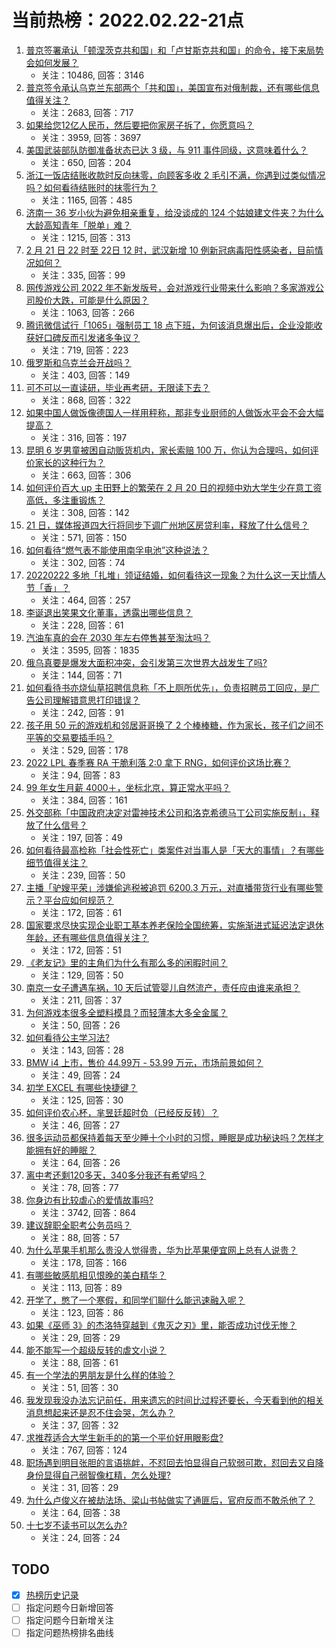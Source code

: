 # 当前热榜：2022.02.22-21点
1. [普京签署承认「顿涅茨克共和国」和「卢甘斯克共和国」的命令，接下来局势会如何发展？](https://www.zhihu.com/question/517959142)
    * 关注：10486, 回答：3146
2. [普京签令承认乌克兰东部两个「共和国」，美国宣布对俄制裁，还有哪些信息值得关注？](https://www.zhihu.com/question/517965302)
    * 关注：2683, 回答：717
3. [如果给您12亿人民币，然后要把你家房子拆了，你愿意吗？](https://www.zhihu.com/question/517004208)
    * 关注：3959, 回答：3697
4. [美国武装部队防御准备状态已达 3 级，与 911 事件同级，这意味着什么？](https://www.zhihu.com/question/517901354)
    * 关注：650, 回答：204
5. [浙江一饭店结账收款时反向抹零，向顾客多收 2 毛引不满，你遇到过类似情况吗？如何看待结账时的抹零行为？](https://www.zhihu.com/question/516846381)
    * 关注：1165, 回答：485
6. [济南一 36 岁小伙为避免相亲重复，给没谈成的 124 个姑娘建文件夹？为什么大龄高知青年「脱单」难？](https://www.zhihu.com/question/516536480)
    * 关注：1215, 回答：313
7. [2 月 21 日 22 时至 22日 12 时，武汉新增 10 例新冠病毒阳性感染者，目前情况如何？](https://www.zhihu.com/question/518039964)
    * 关注：335, 回答：99
8. [网传游戏公司 2022 年不新发版号，会对游戏行业带来什么影响？多家游戏公司股价大跌，可能是什么原因？](https://www.zhihu.com/question/517842726)
    * 关注：1063, 回答：266
9. [腾讯微信试行「1065」强制员工 18 点下班，为何该消息爆出后，企业没能收获好口碑反而引发诸多争议？](https://www.zhihu.com/question/517410118)
    * 关注：719, 回答：223
10. [俄罗斯和乌克兰会开战吗？](https://www.zhihu.com/question/516197449)
    * 关注：403, 回答：149
11. [可不可以一直读研，毕业再考研，无限读下去？](https://www.zhihu.com/question/517070040)
    * 关注：868, 回答：322
12. [如果中国人做饭像德国人一样用秤称，那非专业厨师的人做饭水平会不会大幅提高？](https://www.zhihu.com/question/516803105)
    * 关注：316, 回答：197
13. [昆明 6 岁男童被困自动贩货机内，家长索赔 100 万，你认为合理吗，如何评价家长的这种行为？](https://www.zhihu.com/question/517823481)
    * 关注：663, 回答：306
14. [如何评价百大 up 主田野上的繁荣在 2 月 20 日的视频中劝大学生少在意工资高低，多注重锻炼？](https://www.zhihu.com/question/517647211)
    * 关注：308, 回答：142
15. [21 日，媒体报道四大行将同步下调广州地区房贷利率，释放了什么信号？](https://www.zhihu.com/question/517825562)
    * 关注：571, 回答：150
16. [如何看待“燃气表不能使用南孚电池”这种说法？](https://www.zhihu.com/question/517600645)
    * 关注：302, 回答：74
17. [20220222 多地「扎堆」领证结婚，如何看待这一现象？为什么这一天比情人节「香」？](https://www.zhihu.com/question/517973311)
    * 关注：464, 回答：257
18. [李诞退出笑果文化董事，透露出哪些信息？](https://www.zhihu.com/question/517793438)
    * 关注：228, 回答：61
19. [汽油车真的会在 2030 年左右停售甚至淘汰吗？](https://www.zhihu.com/question/478452945)
    * 关注：3595, 回答：1835
20. [俄乌真要是爆发大面积冲突，会引发第三次世界大战发生了吗?](https://www.zhihu.com/question/517928804)
    * 关注：144, 回答：71
21. [如何看待书亦烧仙草招聘信息称「不上厕所优先」，负责招聘员工回应，是广告公司理解错意思打印错误？](https://www.zhihu.com/question/517800663)
    * 关注：242, 回答：91
22. [孩子用 50 元的游戏机和邻居哥哥换了 2 个棒棒糖，作为家长，孩子们之间不平等的交易要插手吗？](https://www.zhihu.com/question/517116931)
    * 关注：529, 回答：178
23. [2022 LPL 春季赛 RA 干脆利落 2:0 拿下 RNG，如何评价这场比赛？](https://www.zhihu.com/question/518055472)
    * 关注：94, 回答：83
24. [99 年女生月薪 4000＋，坐标北京，算正常水平吗？](https://www.zhihu.com/question/517674690)
    * 关注：384, 回答：161
25. [外交部称「中国政府决定对雷神技术公司和洛克希德马丁公司实施反制」，释放了什么信号？](https://www.zhihu.com/question/517837306)
    * 关注：197, 回答：49
26. [如何看待最高检称「社会性死亡」类案件对当事人是「天大的事情」？有哪些细节值得关注？](https://www.zhihu.com/question/517808737)
    * 关注：239, 回答：50
27. [主播「驴嫂平荣」涉嫌偷逃税被追罚 6200.3 万元，对直播带货行业有哪些警示？平台应如何规范？](https://www.zhihu.com/question/518053638)
    * 关注：172, 回答：61
28. [国家要求尽快实现企业职工基本养老保险全国统筹，实施渐进式延迟法定退休年龄，还有哪些信息值得关注？](https://www.zhihu.com/question/517854378)
    * 关注：172, 回答：51
29. [《老友记》里的主角们为什么有那么多的闲暇时间？](https://www.zhihu.com/question/508403743)
    * 关注：129, 回答：50
30. [南京一女子遭遇车祸，10 天后试管婴儿自然流产，责任应由谁来承担？](https://www.zhihu.com/question/517770995)
    * 关注：211, 回答：37
31. [为何游戏本很多全塑料模具？而轻薄本大多全金属？](https://www.zhihu.com/question/517677420)
    * 关注：50, 回答：26
32. [如何看待公主学习法?](https://www.zhihu.com/question/503573546)
    * 关注：143, 回答：28
33. [BMW i4 上市，售价 44.99万 - 53.99 万元，市场前景如何？](https://www.zhihu.com/question/517993482)
    * 关注：49, 回答：24
34. [初学 EXCEL 有哪些快捷键？](https://www.zhihu.com/question/327536731)
    * 关注：125, 回答：30
35. [如何评价农心杯，芈昱廷超时负（已经反反转）？](https://www.zhihu.com/question/518066249)
    * 关注：46, 回答：27
36. [很多运动员都保持着每天至少睡十个小时的习惯，睡眠是成功秘诀吗？怎样才能拥有好的睡眠？](https://www.zhihu.com/question/516894584)
    * 关注：64, 回答：26
37. [离中考还剩120多天，340多分我还有希望吗？](https://www.zhihu.com/question/517782540)
    * 关注：78, 回答：77
38. [你身边有比较虐心的爱情故事吗?](https://www.zhihu.com/question/352335209)
    * 关注：3742, 回答：864
39. [建议辞职全职考公务员吗？](https://www.zhihu.com/question/514074978)
    * 关注：88, 回答：57
40. [为什么苹果手机那么贵没人觉得贵，华为比苹果便宜网上总有人说贵？](https://www.zhihu.com/question/491815561)
    * 关注：178, 回答：166
41. [有哪些敏感肌相见恨晚的美白精华？](https://www.zhihu.com/question/518059453)
    * 关注：113, 回答：89
42. [开学了，憋了一个寒假，和同学们聊什么能迅速融入呢？](https://www.zhihu.com/question/518029663)
    * 关注：123, 回答：86
43. [如果《巫师 3》的杰洛特穿越到《鬼灭之刃》里，能否成功讨伐无惨？](https://www.zhihu.com/question/513374074)
    * 关注：29, 回答：29
44. [能不能写一个超级反转的虐文小说？](https://www.zhihu.com/question/499747228)
    * 关注：88, 回答：61
45. [有一个学法的男朋友是什么样的体验？](https://www.zhihu.com/question/266581616)
    * 关注：51, 回答：30
46. [我发现我没办法忘记前任，用来遗忘的时间比过程还要长，今天看到他的相关消息想起来还是忍不住会哭，怎么办？](https://www.zhihu.com/question/517919388)
    * 关注：37, 回答：32
47. [求推荐适合大学生新手的的第一个平价好用眼影盘?](https://www.zhihu.com/question/329977151)
    * 关注：767, 回答：124
48. [职场遇到明目张胆的言语挑衅，不怼回去怕显得自己软弱可欺，怼回去又自降身份显得自己弱智像杠精，怎么处理?](https://www.zhihu.com/question/517224781)
    * 关注：31, 回答：29
49. [为什么卢俊义在被劫法场、梁山书帖做实了通匪后，官府反而不敢杀他了？](https://www.zhihu.com/question/514136976)
    * 关注：64, 回答：38
50. [十七岁不读书可以怎么办?](https://www.zhihu.com/question/518069033)
    * 关注：24, 回答：24
## TODO
* [x] [热榜历史记录](hot_history/AllHot.md)
* [ ] 指定问题今日新增回答
* [ ] 指定问题今日新增关注
* [ ] 指定问题热榜排名曲线
